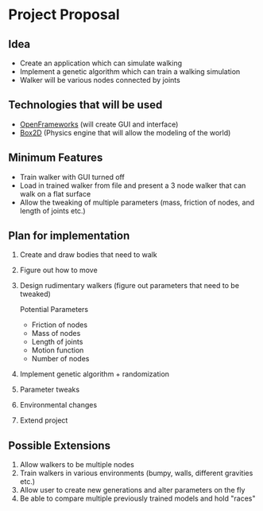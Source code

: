 # Project Proposal
## Idea
- Create an application which can simulate walking 
- Implement a genetic algorithm which can train a walking simulation
- Walker will be various nodes connected by joints

## Technologies that will be used
- [OpenFrameworks](https://openframeworks.cc/) (will create GUI and interface)
- [Box2D](https://box2d.org/) (Physics engine that will allow the modeling of the world)

## Minimum Features
- Train walker with GUI turned off
- Load in trained walker from file and present a 3 node walker that can walk on a flat surface
- Allow the tweaking of multiple parameters (mass, friction of nodes, and length of joints etc.)

## Plan for implementation
1. Create and draw bodies that need to walk
2. Figure out how to move
3. Design rudimentary walkers (figure out parameters that need to be tweaked)

     Potential Parameters
     - Friction of nodes
     - Mass of nodes
     - Length of joints
     - Motion function
     - Number of nodes

4. Implement genetic algorithm + randomization 
5. Parameter tweaks 
6. Environmental changes
7. Extend project

## Possible Extensions
1. Allow walkers to be multiple nodes
2. Train walkers in various environments (bumpy, walls, different gravities etc.)
3. Allow user to create new generations and alter parameters on the fly
4. Be able to compare multiple previously trained models and hold "races" 

